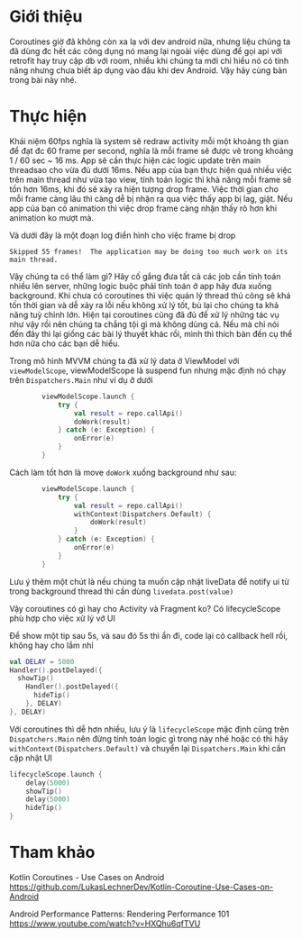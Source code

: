 # Giới thiệu 

Coroutines giờ đã không còn xa lạ với dev android nữa, nhưng liệu chúng ta đã dùng đc hết các công dụng nó mang lại ngoài việc dùng để gọi api với retrofit hay truy cập db với room, nhiều khi chúng ta mới chỉ hiểu nó có tính năng nhưng chưa biết áp dụng vào đâu khi dev Android. Vậy hãy cùng bàn trong bài này nhé.

# Thực hiện

Khái niệm 60fps nghĩa là system sẽ redraw activity mỗi một khoảng th gian để đạt đc 60 frame per second, nghĩa là mỗi frame sẽ được vẽ trong khoảng 1 / 60 sec ~ 16 ms. App sẽ cần thực hiện các logic update trên main threadsao cho vừa đủ dưới 16ms. Nếu app của bạn thực hiện quá nhiều việc trên main thread như vừa tạo view, tính toán logic thì khả năng mỗi frame sẽ tốn hơn 16ms, khi đó sẽ xảy ra hiện tượng drop frame. Việc thời gian cho mỗi frame càng lâu thì càng dễ bị nhận ra qua việc thấy app bị lag, giật. Nếu app của bạn có animation thì việc drop frame càng nhận thấy rõ hơn khi animation ko mượt mà.

Và dưới đây là một đoạn log điển hình cho việc frame bị drop

`Skipped 55 frames!  The application may be doing too much work on its main thread. `

Vậy chúng ta có thể làm gì? Hãy cố gắng đưa tất cả các job cần tính toán nhiều lên server, những logic buộc phải tính toán ở app hãy đưa xuống background. Khi chưa có coroutines thì việc quản lý thread thủ công sẽ khá tốn thời gian và dễ xảy ra lỗi nếu không xử lý tốt, bù lại cho chúng ta khả năng tuỳ chỉnh lớn. Hiện tại coroutines cũng đã đủ để xử lý những tác vụ như vậy rồi nên chúng ta chẳng tội gì mà không dùng cả. Nếu mà chỉ nói đến đây thì lại giống các bài lý thuyết khác rồi, mình thì thích bàn đến cụ thể hơn nữa cho các bạn dễ hiểu.

Trong mô hình MVVM chúng ta đã xử lý data ở ViewModel với `viewModelScope`, viewModelScope là suspend fun nhưng mặc định nó chạy trên `Dispatchers.Main` như ví dụ ở dưới

```kotlin
        viewModelScope.launch {
            try {
                val result = repo.callApi()
                doWork(result)
            } catch (e: Exception) {
                onError(e)
            }
        }
```

Cách làm tốt hơn là move `doWork` xuống background như sau:

```kotlin
        viewModelScope.launch {
            try {
                val result = repo.callApi()
                withContext(Dispatchers.Default) {
                    doWork(result)
                }
            } catch (e: Exception) {
                onError(e)
            }
        }
```

Lưu ý thêm một chút là nếu chúng ta muốn cập nhật liveData để notify ui từ trong background thread thì cần dùng `livedata.post(value)`



Vậy  coroutines có gì hay cho Activity và Fragment ko? Có lifecycleScope phù hợp cho việc xử lý vớ UI

Để show một tip sau 5s, và sau đó 5s thì ẩn đi, code lại có callback hell rồi, không hay cho lắm nhỉ

```kotlin
val DELAY = 5000
Handler().postDelayed({
  showTip()
    Handler().postDelayed({
      hideTip()
    }, DELAY)
}, DELAY)
```

Với coroutines thì dễ hơn nhiều, lưu ý là `lifecycleScope` mặc định cũng trên `Dispatchers.Main` nên đừng tính toán logic gì trong này nhé hoặc có thì hãy `withContext(Dispatchers.Default)` và chuyển lại `Dispatchers.Main` khi cần cập nhật UI

```kotlin
lifecycleScope.launch {
    delay(5000)
    showTip()
    delay(5000)
    hideTip()
}
```

# Tham khảo

Kotlin Coroutines - Use Cases on Android
https://github.com/LukasLechnerDev/Kotlin-Coroutine-Use-Cases-on-Android

Android Performance Patterns: Rendering Performance 101
https://www.youtube.com/watch?v=HXQhu6qfTVU
